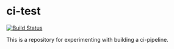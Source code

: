 # ci-test

[![Build Status](https://travis-ci.org/bheerschop/ci-test.svg?branch=master)](https://travis-ci.org/bheerschop/ci-test)

This is a repository for experimenting with building a ci-pipeline.
